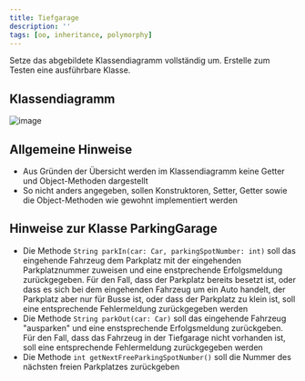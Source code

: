 ```yaml
---
title: Tiefgarage
description: ''
tags: [oo, inheritance, polymorphy]
---
```


Setze das abgebildete Klassendiagramm vollständig um. Erstelle zum Testen eine ausführbare Klasse.

## Klassendiagramm
![image](https://github.com/jappuccini/java-docs/assets/47243617/0ff1ca1c-3529-4c36-a180-5e76b9020929)

## Allgemeine Hinweise
- Aus Gründen der Übersicht werden im Klassendiagramm keine Getter und Object-Methoden dargestellt
- So nicht anders angegeben, sollen Konstruktoren, Setter, Getter sowie die Object-Methoden wie gewohnt implementiert werden

## Hinweise zur Klasse ParkingGarage
- Die Methode `String parkIn(car: Car, parkingSpotNumber: int)` soll das eingehende Fahrzeug dem Parkplatz mit der eingehenden Parkplatznummer zuweisen und eine enstprechende Erfolgsmeldung zurückgegeben. Für den Fall, dass der Parkplatz bereits besetzt ist, oder dass es sich bei dem eingehenden Fahrzeug um ein Auto handelt, der Parkplatz aber nur für Busse ist, oder dass der Parkplatz zu klein ist, soll eine entsprechende Fehlermeldung zurückgegeben werden
- Die Methode `String parkOut(car: Car)` soll das eingehende Fahrzeug "ausparken" und eine enstsprechende Erfolgsmeldung zurückgeben. Für den Fall, dass das Fahrzeug in der Tiefgarage nicht vorhanden ist, soll eine entsprechende Fehlermeldung zurückgegeben werden
- Die Methode `int getNextFreeParkingSpotNumber()` soll die Nummer des nächsten freien Parkplatzes zurückgeben
